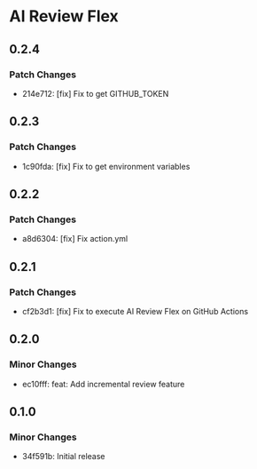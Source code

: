 # AI Review Flex

## 0.2.4

### Patch Changes

- 214e712: [fix] Fix to get GITHUB_TOKEN

## 0.2.3

### Patch Changes

- 1c90fda: [fix] Fix to get environment variables

## 0.2.2

### Patch Changes

- a8d6304: [fix] Fix action.yml

## 0.2.1

### Patch Changes

- cf2b3d1: [fix] Fix to execute AI Review Flex on GitHub Actions

## 0.2.0

### Minor Changes

- ec10fff: feat: Add incremental review feature

## 0.1.0

### Minor Changes

- 34f591b: Initial release
